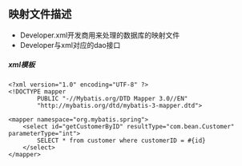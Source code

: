 ## 映射文件描述

- Developer.xml开发商用来处理的数据库的映射文件
- Developer与xml对应的dao接口


##### xml模板
````
<?xml version="1.0" encoding="UTF-8" ?>
<!DOCTYPE mapper
        PUBLIC "-//Mybatis.org/DTD Mapper 3.0//EN"
        "http://mybatis.org/dtd/mybatis-3-mapper.dtd">

<mapper namespace="org.mybatis.spring">
    <select id="getCustomerByID" resultType="com.bean.Customer" parameterType="int">
        SELECT * from customer where customerID = #{id}
    </select>
</mapper>
```` 